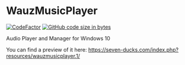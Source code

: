 # WauzMusicPlayer
[![CodeFactor](https://www.codefactor.io/repository/github/wauzmons/wauzmusicplayer/badge)](https://www.codefactor.io/repository/github/wauzmons/wauzmusicplayer)
[![GitHub code size in bytes](https://img.shields.io/github/languages/code-size/Wauzmons/WauzMusicPlayer)](https://shields.io/category/size)

Audio Player and Manager for Windows 10

You can find a preview of it here: https://seven-ducks.com/index.php?resources/wauzmusicplayer.1/
